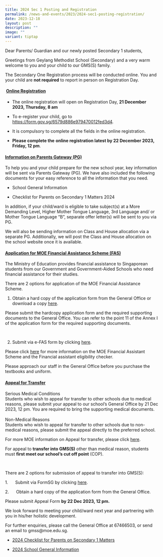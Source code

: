 ```yaml
---
title: 2024 Sec 1 Posting and Registration
permalink: /news-and-events/2023/2024-sec1-posting-registration/
date: 2023-12-18
layout: post
description: ""
image: ""
variant: tiptap
---
```

<p>Dear Parents/ Guardian and our newly posted Secondary 1 students,</p><p>Greetings from Geylang Methodist School (Secondary) and a very warm welcome to you and your child to our GMS(S) family.</p><p>The Secondary One Registration process will be conducted online. You and your child are&nbsp;<strong>not required</strong>&nbsp;to report in person on Registration Day.</p><h4>&nbsp;<u>Online Registration</u></h4><ul data-tight="true" class="tight"><li><p>The online registration will open on Registration Day, <strong>21 December 2023, Thursday, 8 am</strong></p></li><li><p>To e-register your child, go to <a href="https://form.gov.sg/6579d886e979470012fed3d4" rel="noopener noreferrer nofollow" target="_blank">https://form.gov.sg/6579d886e979470012fed3d4</a>.</p></li><li><p>It is compulsory to complete all the fields in the online registration.</p></li><li><p><strong>Please complete the</strong> <strong>online registration latest by 22 December 2023, Friday, 12 pm</strong>.</p></li></ul><h4><u>Information on Parents Gateway (PG)</u></h4><p>To help you and your child prepare for the new school year, key information will be sent via Parents Gateway (PG). We have also included the following documents for your easy reference to all the information that you need.</p><ul data-tight="true" class="tight"><li><p>School General Information</p></li><li><p>Checklist for Parents on Secondary 1 Matters 2024</p></li></ul><p>In addition, if your child/ward is eligible to take subject(s) at a More Demanding Level, Higher Mother Tongue Language, 3rd Language and/ or Mother Tongue Language “B”, separate offer letter(s) will be sent to you via PG.</p><p>We will also be sending information on Class and House allocation via a separate PG. Additionally, we will post the Class and House allocation on the school website once it&nbsp;is&nbsp;available.</p><h4><u>Application for MOE Financial Assistance Scheme (FAS)</u></h4><p>The Ministry of Education provides financial assistance to Singaporean students from our Government and Government-Aided Schools who need financial assistance for their studies.</p><p>There are 2 options for application of the MOE Financial Assistance Scheme.</p><ol data-tight="true" class="tight"><li><p>Obtain a hard copy of the application form from the General Office or download a copy <a href="https://www.moe.gov.sg/financial-matters/-/media/a2155de9879a4d1db7eef286a4451e2c.ashx" rel="noopener noreferrer nofollow" target="_blank">here</a>.</p></li></ol><p>Please submit the hardcopy application form and the required supporting documents to the General Office. You can refer to the point 11 of the Annex I of the application form for the required supporting documents.</p><p>&nbsp;</p><ol start="2" data-tight="true" class="tight"><li><p>Submit via e-FAS form by clicking <a href="https://form.gov.sg/64e2f8f73f582600139f54ac" rel="noopener noreferrer nofollow" target="_blank">here</a>.</p></li></ol><p>Please click <a href="https://www.moe.gov.sg/financial-matters/financial-assistance" rel="noopener noreferrer nofollow" target="_blank">here</a> for more information on the MOE Financial Assistant Scheme and the Financial assistant eligibility checker.</p><p>Please approach our staff in the General Office before you purchase the textbooks and uniform.</p><p></p><p></p><h4><u>Appeal for Transfer</u><strong><br></strong></h4><p>Serious Medical Conditions&nbsp;<br>Students who wish to appeal for transfer to other schools due to medical reasons, please submit your appeal to our school’s General Office&nbsp;by 21 Dec 2023, 12 pm. You are required to bring the supporting medical documents. <br>&nbsp;<br>Non-Medical Reasons<br>Students who wish to appeal for transfer to other schools due to non-medical reasons, please submit the appeal&nbsp;directly&nbsp;to the preferred school.</p><p>For more MOE information on Appeal for transfer, please click <a href="https://www.moe.gov.sg/secondary/s1-posting/results/appeal-for-school-transfer" rel="noopener noreferrer nofollow" target="_blank">here</a>.</p><p>For appeal to <strong>transfer into GMS(S)</strong> other than medical reason, students must <strong>first meet our school’s cut off point</strong> (COP).</p><p>&nbsp;</p><p>There are 2 options for submission of appeal to transfer into GMS(S):</p><p>1.&nbsp;&nbsp;&nbsp;&nbsp;&nbsp; Submit via FormSG by clicking <a href="https://form.gov.sg/656fe2c71bbc3800125f6804" rel="noopener noreferrer nofollow" target="_blank">here</a>.</p><p>2.&nbsp;&nbsp;&nbsp;&nbsp;&nbsp; Obtain a hard copy of the application form from the General Office.</p><p>Please submit Appeal Form <strong>by 22 Dec 2023, 12 pm.</strong></p><p>We look forward to meeting your child/ward next year and partnering with you in his/her holistic development.</p><p>For further enquiries, please call the General Office at 67466503, or send an email to <a rel="noopener noreferrer nofollow" target="_blank">gmss@moe.edu.sg</a>.</p><p></p><p></p><p></p><ul data-tight="true" class="tight"><li><p><a href="/files/Checklist_for_Parents_on_Secondary_1_Matters_2024.pdf" rel="noopener noreferrer nofollow" target="_blank">2024 Checklist for Parents on Secondary 1 Matters</a></p></li><li><p><a href="/files/School_General_Information_2024.pdf" rel="noopener noreferrer nofollow" target="_blank">2024 School General Information</a></p></li></ul><p></p>